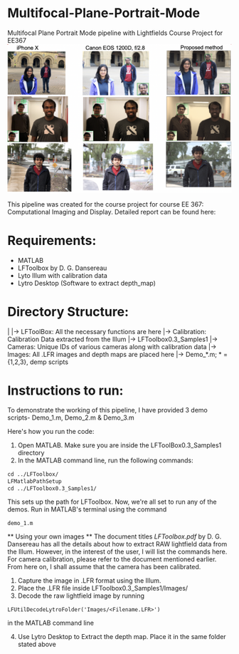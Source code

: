 # Multifocal-Plane-Portrait-Mode
Multifocal Plane Portrait Mode pipeline with Lightfields
Course Project for EE367
![Cover Pic](https://github.com/AdityaDusi97/Multifocal-Plane-Portrait-Mode/blob/master/Final_Pic.png)

This pipeline was created for the course project for course EE 367: Computational Imaging and Display. Detailed report can be found here:
<ADD LINK TO GOOGLE DRIVE ON >

# Requirements:
- MATLAB
- LFToolbox by D. G. Dansereau
- Lyto Illum with calibration data
- Lytro Desktop (Software to extract depth_map)

# Directory Structure:
|
|-> LFToolBox: All the necessary functions are here
|-> Calibration: Calibration Data extracted from the Illum
|-> LFToolbox0.3_Samples1
        |-> Cameras: Unique IDs of various cameras along with calibration data
        |-> Images: All  .LFR images and depth maps are placed here
        |-> Demo_*.m; * = {1,2,3}, demp scripts

# Instructions to run:
To demonstrate the working of this pipeline, I have provided 3 demo scripts- Demo_1.m, Demo_2.m & Demo_3.m

Here's how you run the code:
1. Open MATLAB. Make sure you are inside the LFToolBox0.3_Samples1 directory
2. In the MATLAB command line, run the following commands:
```
cd ../LFToolbox/
LFMatlabPathSetup
cd ../LFToolbox0.3_Samples1/
```
This sets up the path for LFToolbox. Now, we're all set to run any of the demos. 
Run in MATLAB's terminal using the command
```
demo_1.m
```

** Using your own images **
The document titles *LFToolbox.pdf* by D. G. Dansereau has all the details about how to extract RAW lightfield data from the Illum. However, in the interest of the user, I will list the commands here. For camera calibration, please refer to the document mentioned earlier. From here on, I shall assume that the camera has been calibrated.

1. Capture the image in .LFR format using the Illum.
2. Place the .LFR file inside LFToolbox0.3_Samples1/Images/
3. Decode the raw lightfield image by running
```
LFUtilDecodeLytroFolder('Images/<Filename.LFR>')
```
in the MATLAB command line

4. Use Lytro Desktop to Extract the depth map. Place it in the same folder stated above 





